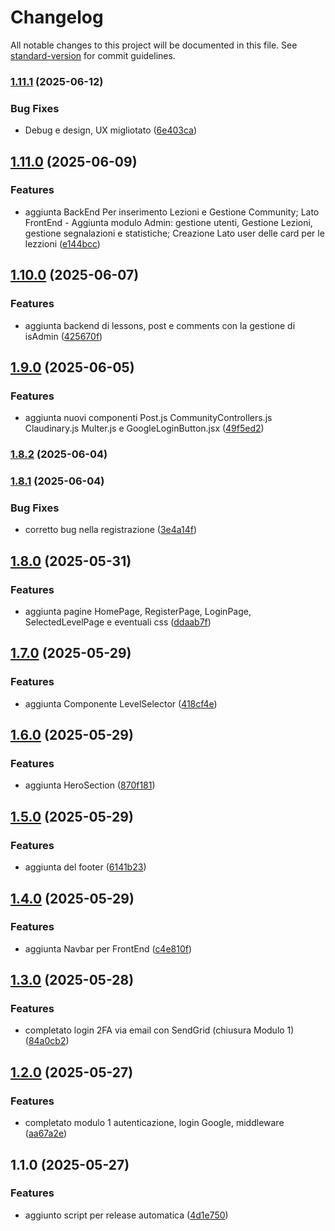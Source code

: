 # Changelog

All notable changes to this project will be documented in this file. See [standard-version](https://github.com/conventional-changelog/standard-version) for commit guidelines.

### [1.11.1](https://github.com/AliLa-Crypto/Ali-La_Crypto/compare/v1.11.0...v1.11.1) (2025-06-12)


### Bug Fixes

* Debug e design, UX migliotato ([6e403ca](https://github.com/AliLa-Crypto/Ali-La_Crypto/commit/6e403cab8f755be98c7393f0bda5744eb3bcd4a5))

## [1.11.0](https://github.com/AliLa-Crypto/Ali-La_Crypto/compare/v1.10.0...v1.11.0) (2025-06-09)


### Features

* aggiunta BackEnd Per inserimento Lezioni e Gestione Community; Lato FrontEnd - Aggiunta  modulo Admin: gestione utenti, Gestione Lezioni, gestione  segnalazioni e statistiche; Creazione Lato user delle card per le lezzioni ([e144bcc](https://github.com/AliLa-Crypto/Ali-La_Crypto/commit/e144bcc429cf0c9fb379db966069f10196faf0d0))

## [1.10.0](https://github.com/AliLa-Crypto/Ali-La_Crypto/compare/v1.9.0...v1.10.0) (2025-06-07)


### Features

* aggiunta backend di lessons, post e comments con la gestione di isAdmin ([425670f](https://github.com/AliLa-Crypto/Ali-La_Crypto/commit/425670f8cd1519bfb0f3b89f8b9afc18d3b4f37f))

## [1.9.0](https://github.com/AliLa-Crypto/Ali-La_Crypto/compare/v1.8.2...v1.9.0) (2025-06-05)


### Features

* aggiunta nuovi componenti Post.js CommunityControllers.js Claudinary.js Multer.js e GoogleLoginButton.jsx ([49f5ed2](https://github.com/AliLa-Crypto/Ali-La_Crypto/commit/49f5ed2d38f2411f0730f7f18102138ab2a7dbd7))

### [1.8.2](https://github.com/AliLa-Crypto/Ali-La_Crypto/compare/v1.8.1...v1.8.2) (2025-06-04)

### [1.8.1](https://github.com/AliLa-Crypto/Ali-La_Crypto/compare/v1.8.0...v1.8.1) (2025-06-04)


### Bug Fixes

* corretto bug nella registrazione ([3e4a14f](https://github.com/AliLa-Crypto/Ali-La_Crypto/commit/3e4a14f5bc1e9c3d1e2fdffabcc395fdca6d0c7d))

## [1.8.0](https://github.com/AliLa-Crypto/Ali-La_Crypto/compare/v1.7.0...v1.8.0) (2025-05-31)


### Features

* aggiunta pagine HomePage, RegisterPage, LoginPage, SelectedLevelPage e eventuali css ([ddaab7f](https://github.com/AliLa-Crypto/Ali-La_Crypto/commit/ddaab7fbbdbf722788987ea91b94952fc56cc1b0))

## [1.7.0](https://github.com/AliLa-Crypto/Ali-La_Crypto/compare/v1.6.0...v1.7.0) (2025-05-29)


### Features

* aggiunta Componente LevelSelector ([418cf4e](https://github.com/AliLa-Crypto/Ali-La_Crypto/commit/418cf4e184c9cc79248630a7e30b33b3e02bee5f))

## [1.6.0](https://github.com/AliLa-Crypto/Ali-La_Crypto/compare/v1.5.0...v1.6.0) (2025-05-29)


### Features

* aggiunta HeroSection ([870f181](https://github.com/AliLa-Crypto/Ali-La_Crypto/commit/870f181f55602227b7a56e0b5268a53efae6c4e2))

## [1.5.0](https://github.com/AliLa-Crypto/Ali-La_Crypto/compare/v1.4.0...v1.5.0) (2025-05-29)


### Features

* aggiunta del footer ([6141b23](https://github.com/AliLa-Crypto/Ali-La_Crypto/commit/6141b23ea0a16235854815a7bba8291e4e06a60d))

## [1.4.0](https://github.com/AliLa-Crypto/Ali-La_Crypto/compare/v1.3.0...v1.4.0) (2025-05-29)


### Features

* aggiunta Navbar per FrontEnd ([c4e810f](https://github.com/AliLa-Crypto/Ali-La_Crypto/commit/c4e810f9f9d2275687d7cb4dd09d2a84d3482544))

## [1.3.0](https://github.com/AliLa-Crypto/Ali-La_Crypto/compare/v1.2.0...v1.3.0) (2025-05-28)


### Features

* completato login 2FA via email con SendGrid (chiusura Modulo 1) ([84a0cb2](https://github.com/AliLa-Crypto/Ali-La_Crypto/commit/84a0cb238b38b0ed7cee0374d9ee8667665447fc))

## [1.2.0](https://github.com/AliLa-Crypto/Ali-La_Crypto/compare/v1.1.0...v1.2.0) (2025-05-27)


### Features

* completato modulo 1 autenticazione, login Google, middleware ([aa67a2e](https://github.com/AliLa-Crypto/Ali-La_Crypto/commit/aa67a2e842561e835c8dd2898ce302df338f7544))

## 1.1.0 (2025-05-27)


### Features

* aggiunto script per release automatica ([4d1e750](https://github.com/AliLa-Crypto/Ali-La_Crypto/commit/4d1e750f561fa7638c3c2beac051abadb9efc9fb))
